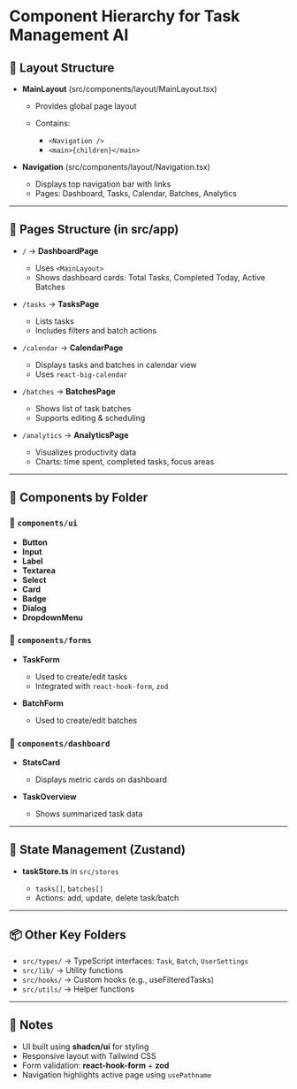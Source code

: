 # Component Hierarchy for Task Management AI

## 🧱 Layout Structure

- **MainLayout** (src/components/layout/MainLayout.tsx)

  - Provides global page layout
  - Contains:

    - `<Navigation />`
    - `<main>{children}</main>`

- **Navigation** (src/components/layout/Navigation.tsx)

  - Displays top navigation bar with links
  - Pages: Dashboard, Tasks, Calendar, Batches, Analytics

---

## 📄 Pages Structure (in src/app)

- `/` → **DashboardPage**

  - Uses `<MainLayout>`
  - Shows dashboard cards: Total Tasks, Completed Today, Active Batches

- `/tasks` → **TasksPage**

  - Lists tasks
  - Includes filters and batch actions

- `/calendar` → **CalendarPage**

  - Displays tasks and batches in calendar view
  - Uses `react-big-calendar`

- `/batches` → **BatchesPage**

  - Shows list of task batches
  - Supports editing & scheduling

- `/analytics` → **AnalyticsPage**

  - Visualizes productivity data
  - Charts: time spent, completed tasks, focus areas

---

## 🧩 Components by Folder

### 🔹 `components/ui`

- **Button**
- **Input**
- **Label**
- **Textarea**
- **Select**
- **Card**
- **Badge**
- **Dialog**
- **DropdownMenu**

### 🔹 `components/forms`

- **TaskForm**

  - Used to create/edit tasks
  - Integrated with `react-hook-form`, `zod`

- **BatchForm**

  - Used to create/edit batches

### 🔹 `components/dashboard`

- **StatsCard**

  - Displays metric cards on dashboard

- **TaskOverview**

  - Shows summarized task data

---

## 🧠 State Management (Zustand)

- **taskStore.ts** in `src/stores`

  - `tasks[]`, `batches[]`
  - Actions: add, update, delete task/batch

---

## 📦 Other Key Folders

- `src/types/` → TypeScript interfaces: `Task`, `Batch`, `UserSettings`
- `src/lib/` → Utility functions
- `src/hooks/` → Custom hooks (e.g., useFilteredTasks)
- `src/utils/` → Helper functions

---

## 📝 Notes

- UI built using **shadcn/ui** for styling
- Responsive layout with Tailwind CSS
- Form validation: **react-hook-form** + **zod**
- Navigation highlights active page using `usePathname`
